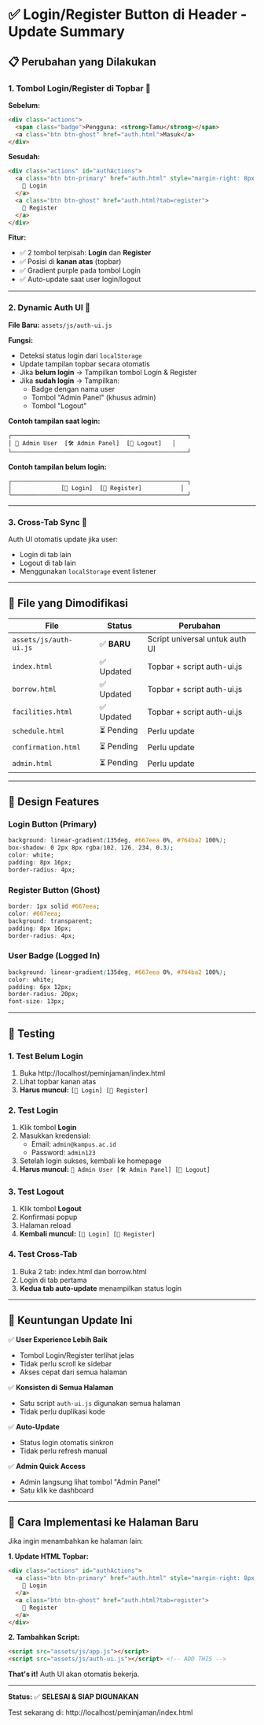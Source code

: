 # ✅ Login/Register Button di Header - Update Summary

## 📋 Perubahan yang Dilakukan

### 1. **Tombol Login/Register di Topbar** 🎨

**Sebelum:**
```html
<div class="actions">
  <span class="badge">Pengguna: <strong>Tamu</strong></span>
  <a class="btn btn-ghost" href="auth.html">Masuk</a>
</div>
```

**Sesudah:**
```html
<div class="actions" id="authActions">
  <a class="btn btn-primary" href="auth.html" style="margin-right: 8px;">
    🔑 Login
  </a>
  <a class="btn btn-ghost" href="auth.html?tab=register">
    📝 Register
  </a>
</div>
```

**Fitur:**
- ✅ 2 tombol terpisah: **Login** dan **Register**
- ✅ Posisi di **kanan atas** (topbar)
- ✅ Gradient purple pada tombol Login
- ✅ Auto-update saat user login/logout

---

### 2. **Dynamic Auth UI** 🔄

**File Baru:** `assets/js/auth-ui.js`

**Fungsi:**
- Deteksi status login dari `localStorage`
- Update tampilan topbar secara otomatis
- Jika **belum login** → Tampilkan tombol Login & Register
- Jika **sudah login** → Tampilkan:
  - Badge dengan nama user
  - Tombol "Admin Panel" (khusus admin)
  - Tombol "Logout"

**Contoh tampilan saat login:**
```
┌──────────────────────────────────────────────────┐
│ 👤 Admin User  [🛠️ Admin Panel]  [🚪 Logout]   │
└──────────────────────────────────────────────────┘
```

**Contoh tampilan belum login:**
```
┌──────────────────────────────────────────────────┐
│              [🔑 Login]  [📝 Register]           │
└──────────────────────────────────────────────────┘
```

---

### 3. **Cross-Tab Sync** 🔄

Auth UI otomatis update jika user:
- Login di tab lain
- Logout di tab lain
- Menggunakan `localStorage` event listener

---

## 📁 File yang Dimodifikasi

| File | Status | Perubahan |
|------|--------|-----------|
| `assets/js/auth-ui.js` | ✅ **BARU** | Script universal untuk auth UI |
| `index.html` | ✅ Updated | Topbar + script auth-ui.js |
| `borrow.html` | ✅ Updated | Topbar + script auth-ui.js |
| `facilities.html` | ✅ Updated | Topbar + script auth-ui.js |
| `schedule.html` | ⏳ Pending | Perlu update |
| `confirmation.html` | ⏳ Pending | Perlu update |
| `admin.html` | ⏳ Pending | Perlu update |

---

## 🎨 Design Features

### Login Button (Primary)
```css
background: linear-gradient(135deg, #667eea 0%, #764ba2 100%);
box-shadow: 0 2px 8px rgba(102, 126, 234, 0.3);
color: white;
padding: 8px 16px;
border-radius: 4px;
```

### Register Button (Ghost)
```css
border: 1px solid #667eea;
color: #667eea;
background: transparent;
padding: 8px 16px;
border-radius: 4px;
```

### User Badge (Logged In)
```css
background: linear-gradient(135deg, #667eea 0%, #764ba2 100%);
color: white;
padding: 6px 12px;
border-radius: 20px;
font-size: 13px;
```

---

## 🧪 Testing

### 1. **Test Belum Login**
1. Buka http://localhost/peminjaman/index.html
2. Lihat topbar kanan atas
3. **Harus muncul:** `[🔑 Login] [📝 Register]`

### 2. **Test Login**
1. Klik tombol **Login**
2. Masukkan kredensial:
   - Email: `admin@kampus.ac.id`
   - Password: `admin123`
3. Setelah login sukses, kembali ke homepage
4. **Harus muncul:** `👤 Admin User [🛠️ Admin Panel] [🚪 Logout]`

### 3. **Test Logout**
1. Klik tombol **Logout**
2. Konfirmasi popup
3. Halaman reload
4. **Kembali muncul:** `[🔑 Login] [📝 Register]`

### 4. **Test Cross-Tab**
1. Buka 2 tab: index.html dan borrow.html
2. Login di tab pertama
3. **Kedua tab auto-update** menampilkan status login

---

## 🚀 Keuntungan Update Ini

✅ **User Experience Lebih Baik**
- Tombol Login/Register terlihat jelas
- Tidak perlu scroll ke sidebar
- Akses cepat dari semua halaman

✅ **Konsisten di Semua Halaman**
- Satu script `auth-ui.js` digunakan semua halaman
- Tidak perlu duplikasi kode

✅ **Auto-Update**
- Status login otomatis sinkron
- Tidak perlu refresh manual

✅ **Admin Quick Access**
- Admin langsung lihat tombol "Admin Panel"
- Satu klik ke dashboard

---

## 📝 Cara Implementasi ke Halaman Baru

Jika ingin menambahkan ke halaman lain:

**1. Update HTML Topbar:**
```html
<div class="actions" id="authActions">
  <a class="btn btn-primary" href="auth.html" style="margin-right: 8px;">
    🔑 Login
  </a>
  <a class="btn btn-ghost" href="auth.html?tab=register">
    📝 Register
  </a>
</div>
```

**2. Tambahkan Script:**
```html
<script src="assets/js/app.js"></script>
<script src="assets/js/auth-ui.js"></script> <!-- ADD THIS -->
```

**That's it!** Auth UI akan otomatis bekerja.

---

**Status:** ✅ **SELESAI & SIAP DIGUNAKAN**

Test sekarang di: http://localhost/peminjaman/index.html
